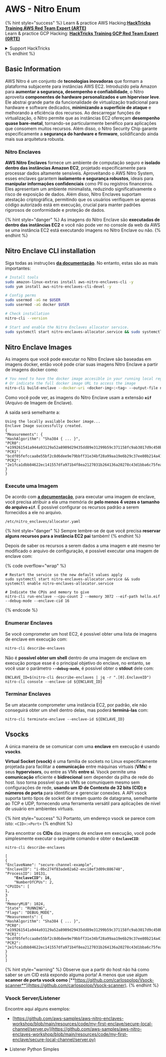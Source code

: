 # AWS - Nitro Enum

{% hint style="success" %}
Learn & practice AWS Hacking:<img src="../../../../.gitbook/assets/image (1) (1) (1).png" alt="" data-size="line">[**HackTricks Training AWS Red Team Expert (ARTE)**](https://training.hacktricks.xyz/courses/arte)<img src="../../../../.gitbook/assets/image (1) (1) (1).png" alt="" data-size="line">\
Learn & practice GCP Hacking: <img src="../../../../.gitbook/assets/image (2).png" alt="" data-size="line">[**HackTricks Training GCP Red Team Expert (GRTE)**<img src="../../../../.gitbook/assets/image (2).png" alt="" data-size="line">](https://training.hacktricks.xyz/courses/grte)

<details>

<summary>Support HackTricks</summary>

* Check the [**subscription plans**](https://github.com/sponsors/carlospolop)!
* **Join the** 💬 [**Discord group**](https://discord.gg/hRep4RUj7f) or the [**telegram group**](https://t.me/peass) or **follow** us on **Twitter** 🐦 [**@hacktricks\_live**](https://twitter.com/hacktricks_live)**.**
* **Share hacking tricks by submitting PRs to the** [**HackTricks**](https://github.com/carlospolop/hacktricks) and [**HackTricks Cloud**](https://github.com/carlospolop/hacktricks-cloud) github repos.

</details>
{% endhint %}

## Basic Information

AWS Nitro é um conjunto de **tecnologias inovadoras** que formam a plataforma subjacente para instâncias AWS EC2. Introduzido pela Amazon para **aumentar a segurança, desempenho e confiabilidade**, o Nitro aproveita **componentes de hardware personalizados e um hipervisor leve**. Ele abstrai grande parte da funcionalidade de virtualização tradicional para hardware e software dedicados, **minimizando a superfície de ataque** e melhorando a eficiência dos recursos. Ao descarregar funções de virtualização, o Nitro permite que as instâncias EC2 ofereçam **desempenho quase bare-metal**, tornando-se particularmente benéfico para aplicações que consomem muitos recursos. Além disso, o Nitro Security Chip garante especificamente a **segurança do hardware e firmware**, solidificando ainda mais sua arquitetura robusta.

### Nitro Enclaves

**AWS Nitro Enclaves** fornece um ambiente de computação seguro e **isolado dentro das instâncias Amazon EC2**, projetado especificamente para processar dados altamente sensíveis. Aproveitando o AWS Nitro System, esses enclaves garantem **isolamento e segurança robustos**, ideais para **manipular informações confidenciais** como PII ou registros financeiros. Eles apresentam um ambiente minimalista, reduzindo significativamente o risco de exposição de dados. Além disso, Nitro Enclaves suportam atestação criptográfica, permitindo que os usuários verifiquem se apenas código autorizado está em execução, crucial para manter padrões rigorosos de conformidade e proteção de dados.

{% hint style="danger" %}
As imagens do Nitro Enclave são **executadas de dentro das instâncias EC2** e você não pode ver no console da web da AWS se uma instância EC2 está executando imagens no Nitro Enclave ou não.
{% endhint %}

## Nitro Enclave CLI installation

Siga todas as instruções [**da documentação**](https://catalog.us-east-1.prod.workshops.aws/event/dashboard/en-US/workshop/1-my-first-enclave/1-1-nitro-enclaves-cli#run-connect-and-terminate-the-enclave). No entanto, estas são as mais importantes:
```bash
# Install tools
sudo amazon-linux-extras install aws-nitro-enclaves-cli -y
sudo yum install aws-nitro-enclaves-cli-devel -y

# Config perms
sudo usermod -aG ne $USER
sudo usermod -aG docker $USER

# Check installation
nitro-cli --version

# Start and enable the Nitro Enclaves allocator service.
sudo systemctl start nitro-enclaves-allocator.service && sudo systemctl enable nitro-enclaves-allocator.service
```
## Nitro Enclave Images

As imagens que você pode executar no Nitro Enclave são baseadas em imagens docker, então você pode criar suas imagens Nitro Enclave a partir de imagens docker como:
```bash
# You need to have the docker image accesible in your running local registry
# Or indicate the full docker image URL to access the image
nitro-cli build-enclave --docker-uri <docker-img>:<tag> --output-file nitro-img.eif
```
Como você pode ver, as imagens do Nitro Enclave usam a extensão **`eif`** (Arquivo de Imagem de Enclave).

A saída será semelhante a:
```
Using the locally available Docker image...
Enclave Image successfully created.
{
"Measurements": {
"HashAlgorithm": "Sha384 { ... }",
"PCR0": "e199261541a944a93129a52a8909d29435dd89e31299b59c371158fc9ab3017d9c450b0a580a487e330b4ac691943284",
"PCR1": "bcdf05fefccaa8e55bf2c8d6dee9e79bbff31e34bf28a99aa19e6b29c37ee80b214a414b7607236edf26fcb78654e63f",
"PCR2": "2e1fca1dbb84622ec141557dfa971b4f8ea2127031b264136a20278c43d1bba6c75fea286cd4de9f00450b6a8db0e6d3"
}
}
```
### Execute uma Imagem

De acordo com [**a documentação**](https://catalog.us-east-1.prod.workshops.aws/event/dashboard/en-US/workshop/1-my-first-enclave/1-1-nitro-enclaves-cli#run-connect-and-terminate-the-enclave), para executar uma imagem de enclave, você precisa atribuir a ela uma memória de **pelo menos 4 vezes o tamanho do arquivo `eif`**. É possível configurar os recursos padrão a serem fornecidos a ele no arquivo.
```shell
/etc/nitro_enclaves/allocator.yaml
```
{% hint style="danger" %}
Sempre lembre-se de que você precisa **reservar alguns recursos para a instância EC2 pai** também!
{% endhint %}

Depois de saber os recursos a serem dados a uma imagem e até mesmo ter modificado o arquivo de configuração, é possível executar uma imagem de enclave com:

{% code overflow="wrap" %}
```shell
# Restart the service so the new default values apply
sudo systemctl start nitro-enclaves-allocator.service && sudo systemctl enable nitro-enclaves-allocator.service

# Indicate the CPUs and memory to give
nitro-cli run-enclave --cpu-count 2 --memory 3072 --eif-path hello.eif --debug-mode --enclave-cid 16
```
{% endcode %}

### Enumerar Enclaves

Se você comprometer um host EC2, é possível obter uma lista de imagens de enclave em execução com:
```bash
nitro-cli describe-enclaves
```
Não é **possível obter um shell** dentro de uma imagem de enclave em execução porque esse é o principal objetivo do enclave, no entanto, se você usar o parâmetro **`--debug-mode`**, é possível obter o **stdout** dele com:
```shell
ENCLAVE_ID=$(nitro-cli describe-enclaves | jq -r ".[0].EnclaveID")
nitro-cli console --enclave-id ${ENCLAVE_ID}
```
### Terminar Enclaves

Se um atacante comprometer uma instância EC2, por padrão, ele não conseguirá obter um shell dentro delas, mas poderá **terminá-las** com:
```shell
nitro-cli terminate-enclave --enclave-id ${ENCLAVE_ID}
```
## Vsocks

A única maneira de se comunicar com uma **enclave** em execução é usando **vsocks**.

**Virtual Socket (vsock)** é uma família de sockets no Linux especificamente projetada para facilitar a **comunicação** entre máquinas virtuais (**VMs**) e seus **hypervisors**, ou entre as VMs **entre si**. Vsock permite uma **comunicação** eficiente e **bidirecional** sem depender da pilha de rede do host. Isso torna possível que as VMs se comuniquem mesmo sem configurações de rede, **usando um ID de Contexto de 32 bits (CID) e números de porta** para identificar e gerenciar conexões. A API vsock suporta tanto tipos de socket de stream quanto de datagrama, semelhante ao TCP e UDP, fornecendo uma ferramenta versátil para aplicações de nível de usuário em ambientes virtuais.

{% hint style="success" %}
Portanto, um endereço vsock se parece com isto: `<CID>:<Port>`
{% endhint %}

Para encontrar os **CIDs** das imagens de enclave em execução, você pode simplesmente executar o seguinte comando e obter o **`EnclaveCID`**:

<pre class="language-bash"><code class="lang-bash">nitro-cli describe-enclaves

[
{
"EnclaveName": "secure-channel-example",
"EnclaveID": "i-0bc274f83ade02a62-enc18ef3d09c886748",
"ProcessID": 10131,
<strong>    "EnclaveCID": 16,
</strong>    "NumberOfCPUs": 2,
"CPUIDs": [
1,
3
],
"MemoryMiB": 1024,
"State": "RUNNING",
"Flags": "DEBUG_MODE",
"Measurements": {
"HashAlgorithm": "Sha384 { ... }",
"PCR0": "e199261541a944a93129a52a8909d29435dd89e31299b59c371158fc9ab3017d9c450b0a580a487e330b4ac691943284",
"PCR1": "bcdf05fefccaa8e55bf2c8d6dee9e79bbff31e34bf28a99aa19e6b29c37ee80b214a414b7607236edf26fcb78654e63f",
"PCR2": "2e1fca1dbb84622ec141557dfa971b4f8ea2127031b264136a20278c43d1bba6c75fea286cd4de9f00450b6a8db0e6d3"
}
}
]
</code></pre>

{% hint style="warning" %}
Observe que a partir do host não há como saber se um CID está expondo alguma porta! A menos que use algum **scanner de porta vsock como** [**https://github.com/carlospolop/Vsock-scanner**](https://github.com/carlospolop/Vsock-scanner).
{% endhint %}

### Vsock Server/Listener

Encontre aqui alguns exemplos:

* [https://github.com/aws-samples/aws-nitro-enclaves-workshop/blob/main/resources/code/my-first-enclave/secure-local-channel/server.py](https://github.com/aws-samples/aws-nitro-enclaves-workshop/blob/main/resources/code/my-first-enclave/secure-local-channel/server.py)

<details>

<summary>Listener Python Simples</summary>
```python
#!/usr/bin/env python3

# From
https://medium.com/@F.DL/understanding-vsock-684016cf0eb0

import socket

CID = socket.VMADDR_CID_HOST
PORT = 9999

s = socket.socket(socket.AF_VSOCK, socket.SOCK_STREAM)
s.bind((CID, PORT))
s.listen()
(conn, (remote_cid, remote_port)) = s.accept()

print(f"Connection opened by cid={remote_cid} port={remote_port}")

while True:
buf = conn.recv(64)
if not buf:
break

print(f"Received bytes: {buf}")
```
</details>
```bash
# Using socat
socat VSOCK-LISTEN:<port>,fork EXEC:"echo Hello from server!"
```
### Vsock Client

Exemplos:

* [https://github.com/aws-samples/aws-nitro-enclaves-workshop/blob/main/resources/code/my-first-enclave/secure-local-channel/client.py](https://github.com/aws-samples/aws-nitro-enclaves-workshop/blob/main/resources/code/my-first-enclave/secure-local-channel/client.py)

<details>

<summary>Cliente Python Simples</summary>
```python
#!/usr/bin/env python3

#From https://medium.com/@F.DL/understanding-vsock-684016cf0eb0

import socket

CID = socket.VMADDR_CID_HOST
PORT = 9999

s = socket.socket(socket.AF_VSOCK, socket.SOCK_STREAM)
s.connect((CID, PORT))
s.sendall(b"Hello, world!")
s.close()
```
</details>
```bash
# Using socat
echo "Hello, vsock!" | socat - VSOCK-CONNECT:3:5000
```
### Vsock Proxy

A ferramenta vsock-proxy permite fazer proxy de um proxy vsock com outro endereço, por exemplo:
```bash
vsock-proxy 8001 ip-ranges.amazonaws.com 443 --config your-vsock-proxy.yaml
```
Isso encaminhará a **porta local 8001 em vsock** para `ip-ranges.amazonaws.com:443` e o arquivo **`your-vsock-proxy.yaml`** pode ter este conteúdo permitindo acessar `ip-ranges.amazonaws.com:443`:
```yaml
allowlist:
- {address: ip-ranges.amazonaws.com, port: 443}
```
É possível ver os endereços vsock (**`<CID>:<Port>`**) usados pelo host EC2 com (note o `3:8001`, 3 é o CID e 8001 a porta):

{% code overflow="wrap" %}
```bash
sudo ss -l -p -n | grep v_str
v_str LISTEN 0      0                                                                              3:8001                   *:*     users:(("vsock-proxy",pid=9458,fd=3))
```
{% endcode %}

## Atestação do Nitro Enclave & KMS

O SDK do Nitro Enclaves permite que um enclave solicite um **documento de atestação assinado criptograficamente** do **Hypervisor** Nitro, que inclui **medidas únicas** específicas para aquele enclave. Essas medidas, que incluem **hashes e registros de configuração da plataforma (PCRs)**, são usadas durante o processo de atestação para **provar a identidade do enclave** e **construir confiança com serviços externos**. O documento de atestação normalmente contém valores como PCR0, PCR1 e PCR2, que você já encontrou ao construir e salvar um EIF de enclave.

De acordo com os [**docs**](https://catalog.us-east-1.prod.workshops.aws/event/dashboard/en-US/workshop/1-my-first-enclave/1-3-cryptographic-attestation#a-unique-feature-on-nitro-enclaves), estes são os valores de PCR:

<table><thead><tr><th width="97">PCR</th><th width="221">Hash de ...</th><th>Descrição</th></tr></thead><tbody><tr><td>PCR0</td><td>Arquivo de imagem do enclave</td><td>Uma medida contígua do conteúdo do arquivo de imagem, sem os dados da seção.</td></tr><tr><td>PCR1</td><td>Núcleo Linux e bootstrap</td><td>Uma medida contígua dos dados do núcleo e do ramfs de inicialização.</td></tr><tr><td>PCR2</td><td>Aplicação</td><td>Uma medida contígua e em ordem das aplicações de usuário, sem o ramfs de inicialização.</td></tr><tr><td>PCR3</td><td>Função IAM atribuída à instância pai</td><td>Uma medida contígua da função IAM atribuída à instância pai. Garante que o processo de atestação seja bem-sucedido apenas quando a instância pai tiver a função IAM correta.</td></tr><tr><td>PCR4</td><td>ID da instância da instância pai</td><td>Uma medida contígua do ID da instância pai. Garante que o processo de atestação seja bem-sucedido apenas quando a instância pai tiver um ID de instância específico.</td></tr><tr><td>PCR8</td><td>Certificado de assinatura do arquivo de imagem do enclave</td><td>Uma medida do certificado de assinatura especificado para o arquivo de imagem do enclave. Garante que o processo de atestação seja bem-sucedido apenas quando o enclave foi inicializado a partir de um arquivo de imagem de enclave assinado por um certificado específico.</td></tr></tbody></table>

Você pode integrar **atestação criptográfica** em suas aplicações e aproveitar integrações pré-construídas com serviços como **AWS KMS**. O AWS KMS pode **validar atestações de enclave** e oferece chaves de condição baseadas em atestação (`kms:RecipientAttestation:ImageSha384` e `kms:RecipientAttestation:PCR`) em suas políticas de chave. Essas políticas garantem que o AWS KMS permita operações usando a chave KMS **somente se o documento de atestação do enclave for válido** e atender às **condições especificadas**.

{% hint style="success" %}
Observe que Enclaves no modo de depuração (--debug) geram documentos de atestação com PCRs que são compostos por zeros (`000000000000000000000000000000000000000000000000`). Portanto, as políticas do KMS que verificam esses valores falharão.
{% endhint %}

### Bypass de PCR

Do ponto de vista de um atacante, note que alguns PCRs permitiriam modificar algumas partes ou toda a imagem do enclave e ainda seriam válidos (por exemplo, o PCR4 apenas verifica o ID da instância pai, então executar qualquer imagem de enclave naquela EC2 permitirá cumprir esse potencial requisito de PCR).

Portanto, um atacante que comprometer a instância EC2 pode ser capaz de executar outras imagens de enclave para contornar essas proteções.

A pesquisa sobre como modificar/criar novas imagens para contornar cada proteção (especialmente as que não são tão óbvias) ainda está em TODO.

## Referências

* [https://medium.com/@F.DL/understanding-vsock-684016cf0eb0](https://medium.com/@F.DL/understanding-vsock-684016cf0eb0)
* Todas as partes do tutorial Nitro da AWS: [https://catalog.us-east-1.prod.workshops.aws/event/dashboard/en-US/workshop/1-my-first-enclave/1-1-nitro-enclaves-cli](https://catalog.us-east-1.prod.workshops.aws/event/dashboard/en-US/workshop/1-my-first-enclave/1-1-nitro-enclaves-cli)

{% hint style="success" %}
Aprenda e pratique Hacking AWS:<img src="../../../../.gitbook/assets/image (1) (1) (1).png" alt="" data-size="line">[**HackTricks Training AWS Red Team Expert (ARTE)**](https://training.hacktricks.xyz/courses/arte)<img src="../../../../.gitbook/assets/image (1) (1) (1).png" alt="" data-size="line">\
Aprenda e pratique Hacking GCP: <img src="../../../../.gitbook/assets/image (2).png" alt="" data-size="line">[**HackTricks Training GCP Red Team Expert (GRTE)**<img src="../../../../.gitbook/assets/image (2).png" alt="" data-size="line">](https://training.hacktricks.xyz/courses/grte)

<details>

<summary>Support HackTricks</summary>

* Confira os [**planos de assinatura**](https://github.com/sponsors/carlospolop)!
* **Junte-se ao** 💬 [**grupo do Discord**](https://discord.gg/hRep4RUj7f) ou ao [**grupo do telegram**](https://t.me/peass) ou **siga-nos** no **Twitter** 🐦 [**@hacktricks\_live**](https://twitter.com/hacktricks_live)**.**
* **Compartilhe truques de hacking enviando PRs para o** [**HackTricks**](https://github.com/carlospolop/hacktricks) e [**HackTricks Cloud**](https://github.com/carlospolop/hacktricks-cloud) repositórios do github.

</details>
{% endhint %}

